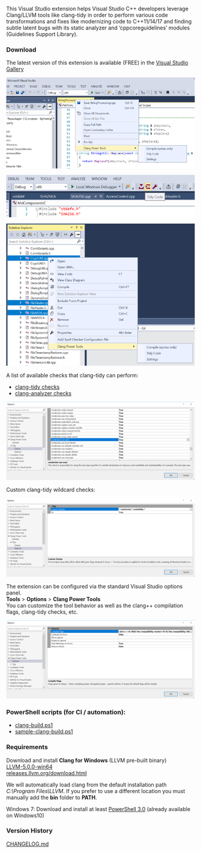 
This Visual Studio extension helps Visual Studio C++ developers leverage Clang/LLVM tools like clang-tidy in order to perform various code transformations and fixes like modernizing code to C++11/14/17 and finding subtle latent bugs with its static analyzer and ‘cppcoreguidelines’ modules (Guidelines Support Library).

### Download 

The latest version of this extension is available (FREE) in the [Visual Studio Gallery](https://marketplace.visualstudio.com/items?itemName=vs-publisher-690586.ClangPowerTools)

![ClangPowerTools](images/VSDemo1.png)

![ClangPowerTools](images/Toolbar1.png)

![ClangPowerTools](images/VSDemo3.PNG)

A list of available checks that clang-tidy can perform:  
- [clang-tidy checks](https://clang.llvm.org/extra/clang-tidy/checks/list.html)  
- [clang-analyzer checks](https://clang-analyzer.llvm.org/available_checks.html)

![ClangPowerTools](images/VSTidyChecks.PNG)

Custom clang-tidy wildcard checks:

![ClangPowerTools](images/VSTidyChecksWildcard.PNG)

The extension can be configured via the standard Visual Studio options panel.  
**Tools** > **Options** > **Clang Power Tools**  
You can customize the tool behavior as well as the clang++ compilation flags, clang-tidy checks, etc.

![ClangPowerTools](images/VSSettings.png)

### PowerShell scripts (for CI / automation):

- [clang-build.ps1](https://github.com/Caphyon/clang-power-tools/blob/master/ClangPowerTools/ClangPowerTools/clang-build.ps1)  
- [sample-clang-build.ps1](https://github.com/Caphyon/clang-power-tools/blob/master/ClangPowerTools/ClangPowerTools/sample-clang-build.ps1)

### Requirements

Download and install **Clang for Windows** (LLVM pre-built binary)  
[LLVM-5.0.0-win64](http://releases.llvm.org/5.0.0/LLVM-5.0.0-win64.exe)  
[releases.llvm.org/download.html](http://releases.llvm.org/download.html)

We will automatically load clang from the default installation path *C:\Program Files\LLVM*. If you prefer to use a different location you must manually add the **bin** folder to **PATH**.  

Windows 7: Download and install at least [PowerShell 3.0](https://www.microsoft.com/en-us/download/details.aspx?id=34595) (already available on Windows10)  

### Version History

[CHANGELOG.md](https://github.com/Caphyon/clang-power-tools/blob/master/CHANGELOG.md)
